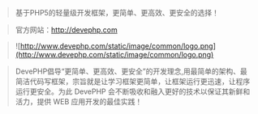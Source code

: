 > 基于PHP5的轻量级开发框架，更简单、更高效、更安全的选择！

> 官方网站：http://devephp.com

> ![http://www.devephp.com/static/image/common/logo.png](http://www.devephp.com/static/image/common/logo.png)

> DevePHP倡导“更简单、更高效、更安全”的开发理念,用最简单的架构、最简洁代码写框架，宗旨就是让学习框架更简单，让框架运行更迅速，让程序运行更安全。为此 DevePHP 会不断吸收和融入更好的技术以保证其新鲜和活力，提供 WEB 应用开发的最佳实践！
